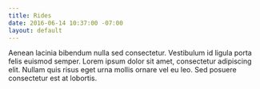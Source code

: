 ```yaml
---
title: Rides
date: 2016-06-14 10:37:00 -07:00
layout: default
---
```


Aenean lacinia bibendum nulla sed consectetur. Vestibulum id ligula porta felis euismod semper. Lorem ipsum dolor sit amet, consectetur adipiscing elit. Nullam quis risus eget urna mollis ornare vel eu leo. Sed posuere consectetur est at lobortis.